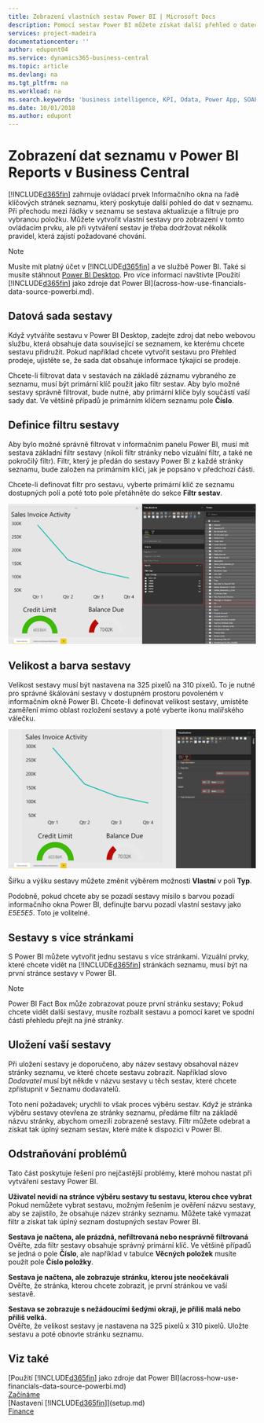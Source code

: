 ```yaml
---
title: Zobrazení vlastních sestav Power BI | Microsoft Docs
description: Pomocí sestav Power BI můžete získat další přehled o datech v seznamech.
services: project-madeira
documentationcenter: ''
author: edupont04
ms.service: dynamics365-business-central
ms.topic: article
ms.devlang: na
ms.tgt_pltfrm: na
ms.workload: na
ms.search.keywords: 'business intelligence, KPI, Odata, Power App, SOAP, analysis'
ms.date: 10/01/2018
ms.author: edupont
---
```

# <a name="viewing-list-data-in-power-bi-reports-in-business-central"></a>Zobrazení dat seznamu v Power BI Reports v Business Central 
[!INCLUDE[d365fin](includes/d365fin_md.md)] zahrnuje ovládací prvek Informačního okna na řadě klíčových stránek seznamu, který poskytuje další pohled do dat v seznamu. Při přechodu mezi řádky v seznamu se sestava aktualizuje a filtruje pro vybranou položku. Můžete vytvořit vlastní sestavy pro zobrazení v tomto ovládacím prvku, ale při vytváření sestav je třeba dodržovat několik pravidel, která zajistí požadované chování.  

> [!NOTE]  
>   Musíte mít platný účet v [!INCLUDE[d365fin](includes/d365fin_md.md)] a ve službě Power BI. Také si musíte stáhnout [Power BI Desktop](https://powerbi.microsoft.com/en-us/desktop/). Pro více informací navštivte [Použití [!INCLUDE[d365fin](includes/d365fin_md.md)] jako zdroje dat Power BI](across-how-use-financials-data-source-powerbi.md).  

## <a name="report-data-set"></a>Datová sada sestavy
Když vytváříte sestavu v Power BI Desktop, zadejte zdroj dat nebo webovou službu, která obsahuje data související se seznamem, ke kterému chcete sestavu přidružit. Pokud například chcete vytvořit sestavu pro Přehled prodeje, ujistěte se, že sada dat obsahuje informace týkající se prodeje.  

Chcete-li filtrovat data v sestavách na základě záznamu vybraného ze seznamu, musí být primární klíč použit jako filtr sestav. Aby bylo možné sestavy správně filtrovat, bude nutné, aby primární klíče byly součástí vaší sady dat. Ve většině případů je primárním klíčem seznamu pole **Číslo**.  

## <a name="defining-the-report-filter"></a>Definice filtru sestavy
Aby bylo možné správně filtrovat v  informačním panelu Power BI, musí mít sestava základní filtr sestavy (nikoli filtr stránky nebo vizuální filtr, a také ne pokročilý filtr). Filtr, který je předán do sestavy Power BI z každé stránky seznamu, bude založen na primárním klíči, jak je popsáno v předchozí části.  

Chcete-li definovat filtr pro sestavu, vyberte primární klíč ze seznamu dostupných polí a poté toto pole přetáhněte do sekce **Filtr sestav**.  

![Nastavení filtru sestavy pro přehled aktivity prodejní faktury](./media/across-how-use-powerbi-reports-factbox/financials-powerbi-report-filter.png)

## <a name="report-size-and-color"></a>Velikost a barva sestavy
Velikost sestavy musí být nastavena na 325 pixelů na 310 pixelů. To je nutné pro správné škálování sestavy v dostupném prostoru povoleném v informačním okně Power BI. Chcete-li definovat velikost sestavy, umístěte zaměření mimo oblast rozložení sestavy a poté vyberte ikonu malířského válečku.

![Nastavení šířky a výšky sestavy pro sestavu aktivity prodejní faktury](./media/across-how-use-powerbi-reports-factbox/financials-powerbi-report-sizing.png)

Šířku a výšku sestavy můžete změnit výběrem možnosti **Vlastní** v poli **Typ**.

Podobně, pokud chcete aby se pozadí sestavy mísilo s barvou pozadí informačního okna Power BI, definujte barvu pozadí vlastní sestavy jako *E5E5E5*. Toto je volitelné.  

## <a name="reports-with-multiple-pages"></a>Sestavy s více stránkami
S Power BI můžete vytvořit jednu sestavu s více stránkami. Vizuální prvky, které chcete vidět na [!INCLUDE[d365fin](includes/d365fin_md.md)] stránkách seznamu, musí být na první stránce sestavy v Power BI.  

> [!NOTE]  
>  Power BI Fact Box může zobrazovat pouze první stránku sestavy; Pokud chcete vidět další sestavy, musíte rozbalit sestavu a pomocí karet ve spodní části přehledu přejít na jiné stránky.  

## <a name="saving-your-report"></a>Uložení vaší sestavy

Při uložení sestavy je doporučeno, aby název sestavy obsahoval název stránky seznamu, ve které chcete sestavu zobrazit. Například slovo *Dodavatel* musí být někde v názvu sestavy u těch sestav, které chcete zpřístupnit v Seznamu dodavatelů.  

Toto není požadavek; urychlí to však proces výběru sestav. Když je stránka výběru sestavy otevřena ze stránky seznamu, předáme filtr na základě názvu stránky, abychom omezili zobrazené sestavy.  Filtr můžete odebrat a získat tak úplný seznam sestav, které máte k dispozici v Power BI.  

## <a name="troubleshooting"></a>Odstraňování problémů
Tato část poskytuje řešení pro nejčastější problémy, které mohou nastat při vytváření sestavy Power BI.  

**Uživatel nevidí na stránce výběru sestavy tu sestavu, kterou chce vybrat**  
Pokud nemůžete vybrat sestavu, možným řešením je ověření názvu sestavy, aby se zajistilo, že obsahuje název stránky seznamu. Můžete také vymazat filtr a získat tak úplný seznam dostupných sestav Power BI.  

**Sestava je načtena, ale prázdná, nefiltrovaná nebo nesprávně filtrovaná**  
Ověřte, zda filtr sestavy obsahuje správný primární klíč. Ve většině případů se jedná o pole **Číslo**, ale například v tabulce **Věcných položek** musíte použít pole **Číslo položky**.

**Sestava je načtena, ale zobrazuje stránku, kterou jste neočekávali**  
Ověřte, že stránka, kterou chcete zobrazit, je první stránkou ve vaší sestavě.  

**Sestava se zobrazuje s nežádoucími šedými okraji, je příliš malá nebo příliš velká.**  
Ověřte, že velikost sestavy je nastavena na 325 pixelů x 310 pixelů. Uložte sestavu a poté obnovte stránku seznamu.  

## <a name="see-also"></a>Viz také
[Použití [!INCLUDE[d365fin](includes/d365fin_md.md)] jako zdroje dat Power BI](across-how-use-financials-data-source-powerbi.md)  
[Začínáme](product-get-started.md)    
[Nastavení [!INCLUDE[d365fin](includes/d365fin_md.md)]](setup.md)    
[Finance](finance.md)  
